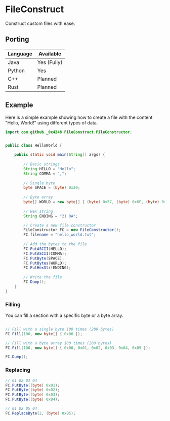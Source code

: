 # FileConstruct

Construct custom files with ease.

## Porting

| Language |    Available   |
|----------|----------------|
| Java     | Yes (Fully)    |
| Python   | Yes            |
| C++      | Planned        |
| Rust     | Planned        |



## Example

Here is a simple example showing how to create a file with the content "Hello, World!" using different types of data.

```Java
import com.github._0x4248.FileConstruct.FileConstructor;


public class HelloWorld {

    public static void main(String[] args) {
        
        // Basic strings
        String HELLO = "Hello";
        String COMMA = ",";
        
        // Single byte
        byte SPACE = (byte) 0x20;
        
        // Byte array
        byte[] WORLD = new byte[] { (byte) 0x57, (byte) 0x6F, (byte) 0x72, (byte) 0x6C, (byte) 0x64 };
        
        // Hex string
        String ENDING = "21 0A";

        // Create a new file constructor
        FileConstructor FC = new FileConstructor();
        FC.filename = "hello_world.txt";
        
        // Add the bytes to the file
        FC.PutASCII(HELLO);
        FC.PutASCII(COMMA);
        FC.PutByte(SPACE);
        FC.PutBytes(WORLD);
        FC.PutHexStr(ENDING);
        
        // Write the file
        FC.Dump();
    }
}
```

### Filling

You can fill a section with a specific byte or a byte array.

```Java

// Fill with a single byte 100 times (200 bytes)
FC.Fill(100, new byte[] { 0x00 });

// Fill with a byte array 100 times (200 bytes)
FC.Fill(100, new byte[] { 0x00, 0x01, 0x02, 0x03, 0x04, 0x05 });

FC.Dump();
```

### Replacing 

```Java
// 01 02 03 04
FC.PutByte((byte) 0x01);
FC.PutByte((byte) 0x02);
FC.PutByte((byte) 0x03);
FC.PutByte((byte) 0x04);

// 01 02 05 04
FC.ReplaceByte(2, (byte) 0x05);
```